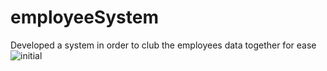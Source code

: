 # employeeSystem
Developed a system in order to club the employees data together for ease
![initial](https://user-images.githubusercontent.com/64066950/94189872-f07f2480-fec8-11ea-9acd-57adeafa8f32.png)
